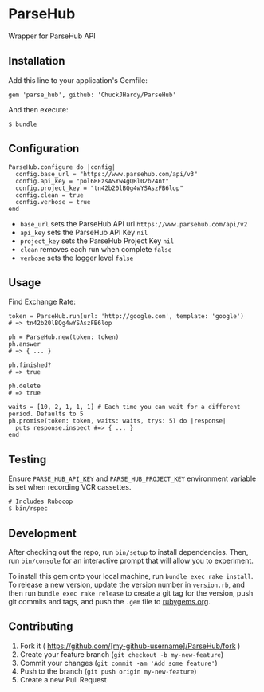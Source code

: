 # ParseHub

Wrapper for ParseHub API

## Installation

Add this line to your application's Gemfile:

    gem 'parse_hub', github: 'ChuckJHardy/ParseHub'

And then execute:

    $ bundle

## Configuration

    ParseHub.configure do |config|
      config.base_url = "https://www.parsehub.com/api/v3"
      config.api_key = "pol6BFzsASYw4gQBl02b24nt"
      config.project_key = "tn42b20lBQg4wYSAszFB6lop"
      config.clean = true
      config.verbose = true
    end

* `base_url` sets the ParseHub API url `https://www.parsehub.com/api/v2`
* `api_key` sets the ParseHub API Key `nil`
* `project_key` sets the ParseHub Project Key `nil`
* `clean` removes each run when complete `false`
* `verbose` sets the logger level `false`

## Usage

Find Exchange Rate:

    token = ParseHub.run(url: 'http://google.com', template: 'google')
    # => tn42b20lBQg4wYSAszFB6lop

    ph = ParseHub.new(token: token)
    ph.answer
    # => { ... }

    ph.finished?
    # => true

    ph.delete
    # => true

    waits = [10, 2, 1, 1, 1] # Each time you can wait for a different period. Defaults to 5
    ph.promise(token: token, waits: waits, trys: 5) do |response|
      puts response.inspect #=> { ... }
    end

## Testing

Ensure `PARSE_HUB_API_KEY` and `PARSE_HUB_PROJECT_KEY` environment variable is set when recording VCR cassettes.

    # Includes Rubocop
    $ bin/rspec

## Development

After checking out the repo, run `bin/setup` to install dependencies. Then, run `bin/console` for an interactive prompt that will allow you to experiment.

To install this gem onto your local machine, run `bundle exec rake install`. To release a new version, update the version number in `version.rb`, and then run `bundle exec rake release` to create a git tag for the version, push git commits and tags, and push the `.gem` file to [rubygems.org](https://rubygems.org).

## Contributing

1. Fork it ( https://github.com/[my-github-username]/ParseHub/fork )
2. Create your feature branch (`git checkout -b my-new-feature`)
3. Commit your changes (`git commit -am 'Add some feature'`)
4. Push to the branch (`git push origin my-new-feature`)
5. Create a new Pull Request
